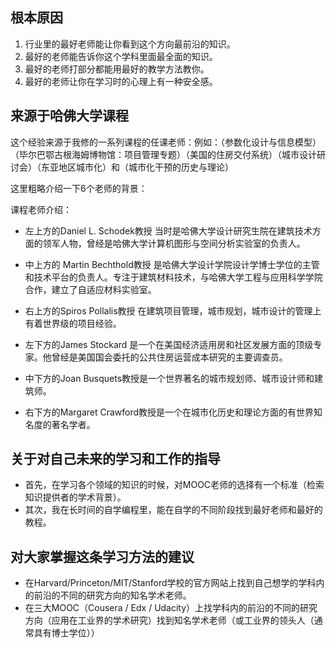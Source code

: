 ## 根本原因

1. 行业里的最好老师能让你看到这个方向最前沿的知识。
2. 最好的老师能告诉你这个学科里面最全面的知识。
3. 最好的老师打部分都能用最好的教学方法教你。
4. 最好的老师让你在学习时的心理上有一种安全感。

## 来源于哈佛大学课程

这个经验来源于我修的一系列课程的任课老师：例如：（参数化设计与信息模型）（毕尔巴鄂古根海姆博物馆：项目管理专题）（美国的住房交付系统）（城市设计研讨会）（东亚地区城市化）和（城市化干预的历史与理论）

这里粗略介绍一下6个老师的背景：

课程老师介绍：

- 左上方的Daniel L. Schodek教授
当时是哈佛大学设计研究生院在建筑技术方面的领军人物，曾经是哈佛大学计算机图形与空间分析实验室的负责人。

- 中上方的 Martin Bechthold教授
是哈佛大学设计学院设计学博士学位的主管和技术平台的负责人。专注于建筑材料技术，与哈佛大学工程与应用科学学院合作，建立了自适应材料实验室。

- 右上方的Spiros Pollalis教授
在建筑项目管理，城市规划，城市设计的管理上有着世界级的项目经验。

- 左下方的James Stockard
是一个在美国经济适用房和社区发展方面的顶级专家。他曾经是美国国会委托的公共住房运营成本研究的主要调查员。

- 中下方的Joan Busquets教授是一个世界著名的城市规划师、城市设计师和建筑师。

- 右下方的Margaret Crawford教授是一个在城市化历史和理论方面的有世界知名度的著名学者。

## 关于对自己未来的学习和工作的指导

- 首先，在学习各个领域的知识的时候，对MOOC老师的选择有一个标准（检索知识提供者的学术背景）。
- 其次，我在长时间的自学编程里，能在自学的不同阶段找到最好老师和最好的教程。

## 对大家掌握这条学习方法的建议

- 在Harvard/Princeton/MIT/Stanford学校的官方网站上找到自己想学的学科内的前沿的不同的研究方向的知名学术老师。
- 在三大MOOC（Cousera / Edx / Udacity）上找学科内的前沿的不同的研究方向（应用在工业界的学术研究）找到知名学术老师（或工业界的领头人（通常具有博士学位））
